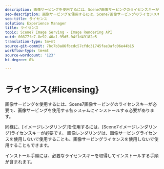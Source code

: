 ```yaml
---
description: 画像サービングを使用するには、Scene7画像サービングのライセンスキーが必要で、画像サービングを使用する各システムにインストールする必要があります。
seo-description: 画像サービングを使用するには、Scene7画像サービングのライセンスキーが必要で、画像サービングを使用する各システムにインストールする必要があります。
seo-title: ライセンス
solution: Experience Manager
title: ライセンス
topic: Scene7 Image Serving - Image Rendering API
uuid: 00877fc7-8e92-40a1-95d5-04f1d49182e5
translation-type: tm+mt
source-git-commit: 7bc7b3a86fbcdc57cfdc31745fae3afc06e44b15
workflow-type: tm+mt
source-wordcount: '123'
ht-degree: 0%

---
```



# ライセンス{#licensing}

画像サービングを使用するには、Scene7画像サービングのライセンスキーが必要で、画像サービングを使用する各システムにインストールする必要があります。

同様に、[イメージレンダリング]を使用するには、[Scene7イメージレンダリング]ライセンスキーが必要です。 画像レンダリングは、画像サービングライセンスを使用しないで使用することも、画像サービングライセンスを使用しないで使用することもできます。

インストール手順には、必要なライセンスキーを取得してインストールする手順が含まれます。
